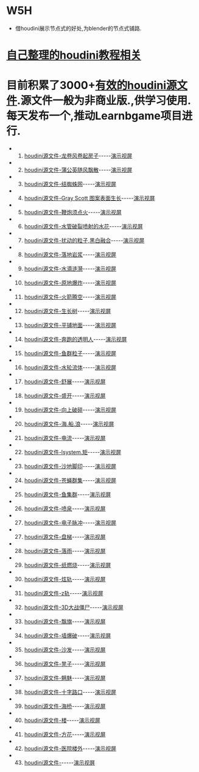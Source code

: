 # W5H
*	借houdini展示节点式的好处,为blender的节点式铺路.

# [自己整理的houdini教程相关](https://github.com/FofightFong/All_In_One)

#	目前积累了3000+[有效的houdini源文件](houdini_poqbdb_tree.md).源文件一般为非商业版.,供学习使用.每天发布一个,推动Learnbgame项目进行.

*	1.	[houdini源文件-龙卷风卷起房子](https://github.com/BlenderCN/blender-houdini-geo-io/blob/master/houdini_source/TornadoExport.hipnc)-----[演示视屏](https://www.bilibili.com/video/av68503497)

*	2.	[houdini源文件-蒲公英随风飘散](https://github.com/BlenderCN/blender-houdini-geo-io/blob/master/houdini_source/p_flower.hipnc)-----[演示视屏](https://www.bilibili.com/video/av68661259)

*	3.	[houdini源文件-结蜘蛛网](https://github.com/BlenderCN/blender-houdini-geo-io/blob/master/houdini_source/SpidersWeb.hipnc)-----[演示视屏](https://www.bilibili.com/video/av68775852)

*	4.	[houdini源文件-Gray Scott 图案表面生长](https://github.com/BlenderCN/blender-houdini-geo-io/blob/master/houdini_source/Gray_Scott_Pattern_On_Surface.hiplc)-----[演示视屏](https://www.bilibili.com/video/av68881585)

*	5.	[houdini源文件-鞭炮须点火](https://github.com/BlenderCN/blender-houdini-geo-io/blob/master/houdini_source/particle_lifespan.hipnc)-----[演示视屏](https://www.bilibili.com/video/av68977896)

*	6.	[houdini源文件-水管破裂喷射的水花](https://github.com/BlenderCN/blender-houdini-geo-io/blob/master/houdini_source/pipeline_water.hip)-----[演示视屏](https://www.bilibili.com/video/av69072863)

*	7.	[houdini源文件-扰动的粒子,黑白融合](https://github.com/BlenderCN/blender-houdini-geo-io/blob/master/houdini_source/tylorFluid.hipnc)-----[演示视屏](https://www.bilibili.com/video/av69179840)

*	8.	[houdini源文件-落地岩浆](https://github.com/BlenderCN/blender-houdini-geo-io/blob/master/houdini_source/lava_emitter.hip)-----[演示视屏](https://www.bilibili.com/video/av69294995)

*	9.	[houdini源文件-水滴涟漪](https://github.com/BlenderCN/blender-houdini-geo-io/blob/master/houdini_source/conservation_attribute_finish.hip)-----[演示视屏](https://www.bilibili.com/video/av69422412)

*	10.	[houdini源文件-原地爆炸](https://github.com/BlenderCN/blender-houdini-geo-io/blob/master/houdini_source/Destruction_simulation.hip)-----[演示视屏](https://www.bilibili.com/video/av69532973)

*	11.	[houdini源文件-火箭腾空](https://github.com/BlenderCN/blender-houdini-geo-io/blob/master/houdini_source/rocket_launching.hip)-----[演示视屏](https://www.bilibili.com/video/av69690463)

*	12.	[houdini源文件-生长树](https://github.com/BlenderCN/blender-houdini-geo-io/blob/master/houdini_source/tree_Oct.hip)-----[演示视屏](https://www.bilibili.com/video/av69780842)

*	13.	[houdini源文件-平铺地面](https://github.com/BlenderCN/blender-houdini-geo-io/blob/master/houdini_source/simple_flip.hipnc)-----[演示视屏](https://www.bilibili.com/video/av69968897)

*	14.	[houdini源文件-奔跑的透明人](https://github.com/BlenderCN/blender-houdini-geo-io/blob/master/houdini_source/trailmaker.hiplc)-----[演示视屏](https://www.bilibili.com/video/av70101897)

*	15.	[houdini源文件-鱼群粒子](https://github.com/BlenderCN/blender-houdini-geo-io/blob/master/houdini_source/n_body_collide.hipnc)-----[演示视屏](https://www.bilibili.com/video/av70206693)

*	16.	[houdini源文件-水轮流体](https://github.com/BlenderCN/blender-houdini-geo-io/blob/master/houdini_source/mill_init.hipnc)-----[演示视屏](https://www.bilibili.com/video/av70377867)

*	17.	[houdini源文件-舒展](https://github.com/BlenderCN/blender-houdini-geo-io/blob/master/houdini_source/niepan_feixiang.hip)-----[演示视屏](https://www.bilibili.com/video/av70508830)

*	18.	[houdini源文件-盛开](https://github.com/BlenderCN/blender-houdini-geo-io/blob/master/houdini_source/day1-pa_p4_v01.hipnc)-----[演示视屏](https://www.bilibili.com/video/av70630216)

*	19.	[houdini源文件-向上破碎](https://github.com/BlenderCN/blender-houdini-geo-io/blob/master/houdini_source/green_tube_dynamic_chunks.hipnc)-----[演示视屏](https://www.bilibili.com/video/av70707856)

*	20.	[houdini源文件-海.船.浪](https://github.com/BlenderCN/blender-houdini-geo-io/blob/master/houdini_source/Barco.hipnc)-----[演示视屏](https://www.bilibili.com/video/av70802984/)

*	21.	[houdini源文件-电流](https://github.com/BlenderCN/blender-houdini-geo-io/blob/master/houdini_source/Lightning_Example_Scene_NC.hipnc)-----[演示视屏](https://www.bilibili.com/video/av70914232)

*	22.	[houdini源文件-lsystem.矩](https://github.com/BlenderCN/blender-houdini-geo-io/blob/master/houdini_source/subdivideTriPattern.hiplc)-----[演示视屏](https://www.bilibili.com/video/av71031966/)

*	23.	[houdini源文件-沙地脚印](https://github.com/BlenderCN/blender-houdini-geo-io/blob/master/houdini_source/sand_scene.hip)-----[演示视屏](https://www.bilibili.com/video/av71152953)

*	24.	[houdini源文件-苍蝇群集](https://github.com/BlenderCN/blender-houdini-geo-io/blob/master/houdini_source/flyswarm.hip)-----[演示视屏](https://www.bilibili.com/video/av71269281)

*	25.	[houdini源文件-鱼集群](https://github.com/BlenderCN/blender-houdini-geo-io/blob/master/houdini_source/fish_crowd.hipnc)-----[演示视屏](https://www.bilibili.com/video/av71347253)

*	26.	[houdini源文件-喷泉](https://github.com/BlenderCN/blender-houdini-geo-io/blob/master/houdini_source/flipfountain.hip)-----[演示视屏](https://www.bilibili.com/video/av71464470)

*	27.	[houdini源文件-电子脉冲](https://github.com/BlenderCN/blender-houdini-geo-io/blob/master/houdini_source/electricgun.hip)-----[演示视屏](https://www.bilibili.com/video/av71552790)

*	27.	[houdini源文件-盘梯](https://github.com/BlenderCN/blender-houdini-geo-io/blob/master/houdini_source/spiral_stairs.hip)-----[演示视屏](https://www.bilibili.com/video/av71689636)

*	28.	[houdini源文件-落雨](https://github.com/BlenderCN/blender-houdini-geo-io/blob/master/houdini_source/drop_rain.hip)-----[演示视屏](https://www.bilibili.com/video/av71809516)

*	29.	[houdini源文件-纸燃烧](https://github.com/Learnbgame/LearnbgameWWW/blob/master/BurningPaper_.zip)-----[演示视屏](https://www.bilibili.com/video/av71938674)

*	30.	[houdini源文件-炫轨](https://github.com/BlenderCN/blender-houdini-geo-io/blob/master/houdini_source/Chen-Lee.hip)-----[演示视屏](https://www.bilibili.com/video/av73002314)

*	31.	[houdini源文件-z轨](https://github.com/BlenderCN/blender-houdini-geo-io/blob/master/Spring.hip)-----[演示视屏](https://www.bilibili.com/video/av73107571)

*	32.	[houdini源文件-3D大战僵尸](https://github.com/BlenderCN/blender-houdini-geo-io/blob/master/houdini_source/2_6_tracer_fire.hiplc)-----[演示视屏](https://www.bilibili.com/video/av73209512)

*	33.	[houdini源文件-飘旗](https://github.com/BlenderCN/blender-houdini-geo-io/blob/master/houdini_source/Flag_01.hiplc)-----[演示视屏](https://www.bilibili.com/video/av73314120)

*	34.	[houdini源文件-墙爆破](https://github.com/BlenderCN/blender-houdini-geo-io/blob/master/houdini_source/velocity.sculpt.v0.1.hiplc)-----[演示视屏](https://www.bilibili.com/video/av73412250/)

*	35.	[houdini源文件-沙发](https://github.com/BlenderCN/blender-houdini-geo-io/blob/master/houdini_source/hamed_chair.hip)-----[演示视屏](https://www.bilibili.com/video/av73545924)

*	36.	[houdini源文件-凳子](https://github.com/BlenderCN/blender-houdini-geo-io/blob/master/houdini_source/chair.hip)-----[演示视屏](https://www.bilibili.com/video/av73662395/)

*	37.	[houdini源文件-魑魅](https://github.com/BlenderCN/blender-houdini-geo-io/blob/master/houdini_source/character.hip)-----[演示视屏](https://www.bilibili.com/video/av73815851)

*	38.	[houdini源文件-十字路口](https://github.com/BlenderCN/blender-houdini-geo-io/blob/master/houdini_source/road_cross.zip)-----[演示视屏](https://www.bilibili.com/video/av73903572)

*	39.	[houdini源文件-海桥](https://github.com/BlenderCN/blender-houdini-geo-io/blob/master/houdini_source/bridge_sea.hipnc)-----[演示视屏](https://www.bilibili.com/video/av73960414)

*	40.	[houdini源文件-楼](https://github.com/BlenderCN/blender-houdini-geo-io/blob/master/houdini_source/building_v001.hip)-----[演示视屏](https://www.bilibili.com/video/av74097101)

*	41.	[houdini源文件-方花](https://github.com/BlenderCN/blender-houdini-geo-io/blob/master/houdini_source/095_Square%20Flower.hipnc)-----[演示视屏](https://www.bilibili.com/video/av74197921)

*	42.	[houdini源文件-医院楼外](https://github.com/BlenderCN/blender-houdini-geo-io/blob/master/houdini_source/hospital_outside.zip)-----[演示视屏](https://www.bilibili.com/video/av74373913)

*	43.	[houdini源文件-]()-----[演示视屏]()